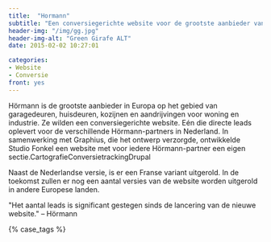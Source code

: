 ```yaml
---
title:  "Hormann"
subtitle: "Een conversiegerichte website voor de grootste aanbieder van Europa op het gebied van garage- en huisdeuren."
header-img: "/img/gg.jpg"
header-img-alt: "Green Girafe ALT"
date: 2015-02-02 10:27:01

categories: 
- Website
- Conversie
front: yes
---
```

Hörmann is de grootste aanbieder in Europa op het gebied van garagedeuren, huisdeuren, kozijnen en aandrijvingen voor woning en industrie. Ze wilden een conversiegerichte website. Eén die directe leads oplevert voor de verschillende Hörmann-partners in Nederland. In samenwerking met Graphius, die het ontwerp verzorgde, ontwikkelde Studio Fonkel een website met voor iedere Hörmann-partner een eigen sectie.CartografieConversietrackingDrupal

Naast de Nederlandse versie, is er een Franse variant uitgerold. In de toekomst zullen er nog een aantal versies van de website worden uitgerold in andere Europese landen.

"Het aantal leads is significant gestegen sinds de lancering van de nieuwe website." – Hörmann

{% case_tags %}
